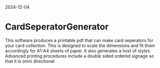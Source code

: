 2024-12-04

# CardSeperatorGenerator
This software produces a printable pdf that can make card seperators for your card collection. This is designed to scale the dimensions and fit them accordingly for A1-A4 sheets of paper. It also generates a host of styles. Advanced printing procedures include a double sided ordered signage so that it is omni directional

